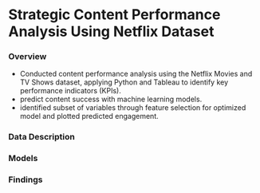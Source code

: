 # Strategic Content Performance Analysis Using Netflix Dataset

### Overview
- Conducted content performance analysis using the Netflix Movies and TV Shows dataset, applying Python and Tableau to identify key performance indicators (KPIs).
-  predict content success with machine learning models.
-  identified subset of variables through feature selection for optimized model and plotted predicted engagement.
  
### Data Description

### Models

### Findings
